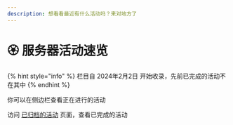 ```yaml
---
description: 想看看最近有什么活动吗？来对地方了
---
```


# 🏵️ 服务器活动速览

{% hint style="info" %}
栏目自 2024年2月2日 开始收录，先前已完成的活动不在其中
{% endhint %}

你可以在侧边栏查看正在进行的活动

访问 [已归档的活动](yi-gui-dang-de-huo-dong/) 页面，查看已完成的活动
